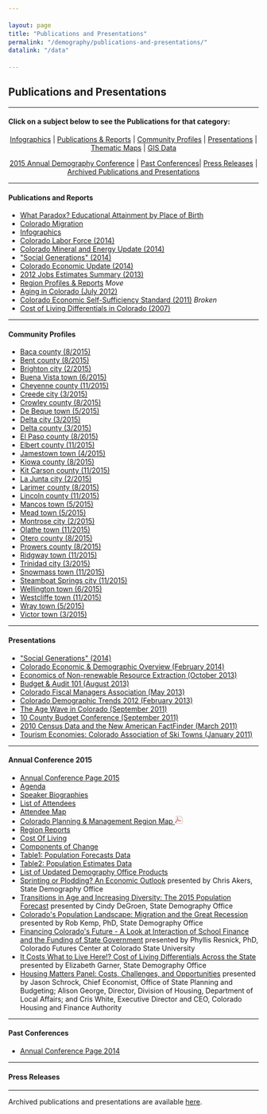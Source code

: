 ```yaml
---

layout: page
title: "Publications and Presentations"
permalink: "/demography/publications-and-presentations/"
datalink: "/data"

---
```


## Publications and Presentations

- - -

#### Click on a subject below to see the Publications for that category:


<div style="text-align: center;" markdown="1">

[Infographics](/demography/infographics#infographics) \| [Publications & Reports](#publications-and-reports) \| [Community Profiles](#community-profiles) \| [Presentations](#presentations) \| [Thematic Maps](/gis/thematic-maps#thematic-maps) \| [GIS Data](/gis/gis-data#gis-data)

[2015 Annual Demography Conference](#annual-conference-2015) \| [Past Conferences](#past-conferences)\| [Press Releases](#press-releases) \| [Archived Publications and Presentations](/demography/archived-publications-and-presentations#archived-publications-and-presentations)

</div>



- - -

#### Publications and Reports

- [What Paradox? Educational Attainment by Place of Birth](https://drive.google.com/open?id=0B2oqdPZKJqK7RDloZG45V2JmNmc)
- [Colorado Migration](https://drive.google.com/open?id=0B2oqdPZKJqK7TVRiYlI5RnR0Tms)
- [Infographics](/demography/infographics#infographics)
- [Colorado Labor Force (2014)](https://drive.google.com/open?id=0B2oqdPZKJqK7T3FqeGdUZDhUOGM)
- [Colorado Mineral and Energy Update (2014)](https://drive.google.com/open?id=0B2oqdPZKJqK7UWNjU1ZuVnVEUmc)
- [\"Social Generations\" (2014)](https://drive.google.com/open?id=0B2oqdPZKJqK7dU9uVzdzaE84c0k)
- [Colorado Economic Update (2014)](https://drive.google.com/open?id=0B2oqdPZKJqK7X2ttZkplOTRRczQ)
- [2012 Jobs Estimates Summary  (2013)](https://drive.google.com/open?id=0B2oqdPZKJqK7MEVncWlCVmNEVE0)
- [Region Profiles & Reports](https://dola.colorado.gov/dlg/demog/region_profiles.html) *Move*
- [Aging in Colorado (July 2012)](https://drive.google.com/open?id=0B2oqdPZKJqK7NnhnQnVhWHdJV1E)
- [Colorado Economic Self-Sufficiency Standard (2011)](https://www.colorado.gov/pacific/colorado-economic-self-sufficiency-standard-2011) *Broken*
- [Cost of Living Differentials in Colorado (2007)](https://drive.google.com/open?id=0B2oqdPZKJqK7NE1XNDVrN2tBelE)


- - -
 
#### Community Profiles

- [Baca county (8/2015)](https://drive.google.com/open?id=0B-vz6H4k4SESczA5eEd6MVpCWFk)
- [Bent county (8/2015)](https://drive.google.com/open?id=0B-vz6H4k4SESQk5vb2xkRDFKblU)
- [Brighton city (2/2015)](https://drive.google.com/open?id=0B2oqdPZKJqK7UG1iQW10Y3hnQm8)
- [Buena Vista town (6/2015)](https://drive.google.com/open?id=0B-vz6H4k4SESaFRTanpiYnBJalU)
- [Cheyenne county (11/2015)](https://drive.google.com/open?id=0B-vz6H4k4SESaWpUWFNKTDM2czg&authuser=0)
- [Creede city (3/2015)](https://drive.google.com/open?id=0B2oqdPZKJqK7b1JPNDBWdExmSUE)
- [Crowley county (8/2015)](https://drive.google.com/open?id=0B-vz6H4k4SESRXhnWVFKQ3R1Qmc)
- [De Beque town (5/2015)](https://drive.google.com/open?id=0B2oqdPZKJqK7N2ZYUjU5emozWVE)
- [Delta city (3/2015)](https://drive.google.com/open?id=0B2oqdPZKJqK7RVFWU2R3ckItWTQ)
- [Delta county (3/2015)](https://drive.google.com/open?id=0B2oqdPZKJqK7bERzclp4NW8yVGc)
- [El Paso county (8/2015)](https://drive.google.com/open?id=0B-vz6H4k4SESX2FLdU52OERleG8)
- [Elbert county (11/2015)](https://drive.google.com/open?id=0B-vz6H4k4SESOG9SVEtaNkE0S0k&authuser=0)
- [Jamestown town (4/2015)](https://drive.google.com/open?id=0B2oqdPZKJqK7WWRBM3JFYTN1dG8)
- [Kiowa county (8/2015)](https://drive.google.com/open?id=0B-vz6H4k4SESSjFWZ0Q0VHAzOUk)
- [Kit Carson county (11/2015)](https://drive.google.com/open?id=0B-vz6H4k4SESYlFJemcycnNXem8&authuser=0)
- [La Junta city (2/2015)](https://drive.google.com/open?id=0B2oqdPZKJqK7b0xOLVhQUS1WUFU)
- [Larimer county (8/2015)](https://drive.google.com/open?id=0B-vz6H4k4SESMllESU1WVUhvQmc)
- [Lincoln county (11/2015)](https://drive.google.com/open?id=0B-vz6H4k4SESUnlGN0ZaXzVPV1U&authuser=0)
- [Mancos town (5/2015)](https://drive.google.com/open?id=0B2oqdPZKJqK7M2ZIWTVYNFFld0E)
- [Mead town (5/2015)](https://drive.google.com/open?id=0B2oqdPZKJqK7Y3VkS21LQTQzOXc)
- [Montrose city (2/2015)](https://drive.google.com/open?id=0B2oqdPZKJqK7azZMdmRtMzM2VjQ)
- [Olathe town (11/2015)](https://drive.google.com/open?id=0B-vz6H4k4SESSncxaG0zaVBaVnM&authuser=0)
- [Otero county (8/2015)](https://drive.google.com/open?id=0B-vz6H4k4SESQUZSQkhJcDNhM1U)
- [Prowers county (8/2015)](https://drive.google.com/open?id=0B-vz6H4k4SESUG1jbFNKSFJTSXc)
- [Ridgway town (11/2015)](https://drive.google.com/open?id=0B-vz6H4k4SEST1VXTEE5VU5nXzQ&authuser=0)
- [Trinidad city (3/2015)](https://drive.google.com/open?id=0B2oqdPZKJqK7dHV4S2xBb1NLWGs)
- [Snowmass town (11/2015)](https://drive.google.com/open?id=0B-vz6H4k4SESYUNlZjRSYkNyWFU&authuser=0)
- [Steamboat Springs city (11/2015)](https://drive.google.com/open?id=0B-vz6H4k4SESVFFsNXExWTNhZjQ&authuser=0)
- [Wellington town (6/2015)](https://drive.google.com/open?id=0B-vz6H4k4SESWUFCclhoaGZ1aWs)
- [Westcliffe town (11/2015)](https://drive.google.com/open?id=0B-vz6H4k4SESd2NTbUxFUGxxMlU&authuser=0)
- [Wray town (5/2015)](https://drive.google.com/open?id=0B2oqdPZKJqK7T19QZUY3WEpqeTA)
- [Victor town (3/2015)](https://drive.google.com/open?id=0B-vz6H4k4SESX0J6QVZoVWRtQUU)



- - -

#### Presentations

- [\"Social Generations\" (2014)](https://drive.google.com/open?id=0B2oqdPZKJqK7bkxBeXN3TlFlNEE)
- [Colorado Economic & Demographic Overview (February 2014)](https://drive.google.com/open?id=0B2oqdPZKJqK7VnVocTdzS1ByV00)
- [Economics of Non-renewable Resource Extraction (October 2013)](https://drive.google.com/open?id=0B2oqdPZKJqK7aUNDRUZkamVpTlk)
- [Budget & Audit 101 (August 2013)](https://drive.google.com/open?id=0B2oqdPZKJqK7NVdvUldCeURyRUE)
- [Colorado Fiscal Managers Association (May 2013)](https://drive.google.com/open?id=0B2oqdPZKJqK7SW4zQVpvUGZWU2M)
- [Colorado Demographic Trends 2012 (February 2013)](https://drive.google.com/open?id=0B2oqdPZKJqK7ajJtekt1U1k3d0k)
- [The Age Wave in Colorado (September 2011)](https://drive.google.com/open?id=0B2oqdPZKJqK7SWxLUVhfUXc3VlE)
- [10 County Budget Conference (September 2011)](https://drive.google.com/open?id=0B2oqdPZKJqK7ZDRpWE5VblFQYzQ)
- [2010 Census Data and the New American FactFinder (March 2011)](https://drive.google.com/open?id=0B2oqdPZKJqK7c3F6aVk5LUlKd1U)
- [Tourism Economies: Colorado Association of Ski Towns (January 2011)](https://drive.google.com/open?id=0B2oqdPZKJqK7bHZRV3ZYZUhTcVE)


- - -

#### Annual Conference 2015

- [Annual Conference Page 2015](/demography/annual-demography-meeting-2015/#annual-demography-meeting-videos-2015)
- [Agenda](https://drive.google.com/open?id=0B-vz6H4k4SESN1A3TXYwUnIyLWs&authuser=0)
- [Speaker Biographies](https://drive.google.com/open?id=0B-vz6H4k4SESa1RiVWt3ZERfYkk&authuser=0)
- [List of Attendees](https://drive.google.com/open?id=0B-vz6H4k4SESMjVnQzBBRXZkbEk&authuser=0)
- [Attendee Map](https://drive.google.com/open?id=0B-vz6H4k4SESRTZxR2UwNF9FeHc&authuser=0)
- [Colorado Planning & Management Region Map ![pdf](/images/page_white_acrobat.png 'download pdf file')](https://storage.googleapis.com/maps-static/PlanningManagement8x11.pdf)
- [Region Reports](https://drive.google.com/open?id=0B-vz6H4k4SESeGxoQjZTYV8tN0U&authuser=0)
- [Cost Of Living](https://drive.google.com/open?id=0B-vz6H4k4SESajdRcHRjcThka3c&authuser=0)
- [Components of Change](https://drive.google.com/open?id=0B-vz6H4k4SESSmRKVkpuTGszY0E&authuser=0)
- [Table1: Population Forecasts Data](https://drive.google.com/open?id=0B-vz6H4k4SESLUMyNFFCTE5URGc&authuser=0)
- [Table2: Population Estimates Data](https://drive.google.com/open?id=0B-vz6H4k4SESM2hxWVZDZGZGajA&authuser=0)
- [List of Updated Demography Office Products](https://drive.google.com/open?id=0B-vz6H4k4SESdHJnMkJYXzFyZVk&authuser=0)
- [Sprinting or Plodding? An Economic Outlook](https://drive.google.com/open?id=0B-vz6H4k4SESLTd1Y2ZIeDNzN2M&authuser=0) presented by Chris Akers, State Demography Office
- [Transitions in Age and Increasing Diversity: The 2015 Population Forecast](https://drive.google.com/open?id=0B-vz6H4k4SESRENtSXlCd25NazA&authuser=0) presented by Cindy DeGroen, State Demography Office
- [Colorado\'s Population Landscape: Migration and the Great Recession](https://drive.google.com/open?id=0B-vz6H4k4SESaEdlS0FpcnQ0eDg&authuser=0) presented by Rob Kemp, PhD, State Demography Office
- [Financing Colorado\'s Future - A Look at Interaction of School Finance and the Funding of State Government](https://drive.google.com/open?id=0B-vz6H4k4SESWW9xeXlkcFg4SXc&authuser=0) presented by Phyllis Resnick, PhD, Colorado Futures Center at Colorado State University
- [It Costs What to Live Here!? Cost of Living Differentials Across the State](https://drive.google.com/open?id=0B-vz6H4k4SESUDJoS1ZCQmFyM0U&authuser=0) presented by Elizabeth Garner, State Demography Office
- [Housing Matters Panel: Costs, Challenges, and Opportunities](https://drive.google.com/open?id=0B-vz6H4k4SESSnpPWGFDQWoxSVU&authuser=0) presented by Jason Schrock, Chief Economist, Office of State Planning and Budgeting; Alison George, Director, Division of Housing, Department of Local Affairs; and Cris White, Executive Director and CEO, Colorado Housing and Finance Authority

---

#### Past Conferences

 - [Annual Conference Page 2014](/demography/annual-demography-meeting-2014/#annual-demography-meeting-videos-2014)

- - -

#### Press Releases


- - -

Archived publications and presentations are available [here](/demography/archived-publications-and-presentations#archived-publications-and-presentations).

